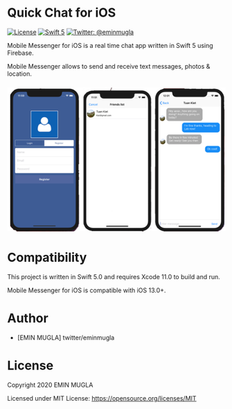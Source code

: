 # Quick Chat for iOS

[![License](http://img.shields.io/badge/License-MIT-green.svg?style=flat)](https://github.com/aslanyanhaik/Quick-Chat/blob/master/LICENSE)
[![Swift 5](https://img.shields.io/badge/Swift-5.0-orange.svg?style=flat)](https://swift.org)
[![Twitter: @eminmugla](https://img.shields.io/badge/Contact-Twitter-blue.svg?style=flat)](https://twitter.com/aslanyanhaik)



Mobile Messenger for iOS is a real time chat app written in Swift 5 using Firebase.

Mobile Messenger  allows to send and receive text messages, photos & location.

<h3 align="center">
<img src="screenshot.png" alt="Screenshot of Mobile Messenger  for iOS" />
</h3>


# Compatibility

This project is written in Swift 5.0 and requires Xcode 11.0 to build and run.

Mobile Messenger for iOS is compatible with iOS 13.0+.

# Author

* [EMIN MUGLA] twitter/eminmugla

# License

Copyright 2020 EMIN MUGLA

Licensed under MIT License: https://opensource.org/licenses/MIT
